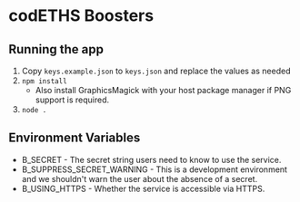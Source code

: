 # codETHS Boosters
## Running the app
1) Copy `keys.example.json` to `keys.json` and replace the values as needed
2) `npm install`
   * Also install GraphicsMagick with your host package manager if PNG support is required.
3) `node .`

## Environment Variables

* B_SECRET - The secret string users need to know to use the service.
* B_SUPPRESS_SECRET_WARNING - This is a development environment and we shouldn't warn the user about the absence of a secret.
* B_USING_HTTPS - Whether the service is accessible via HTTPS.